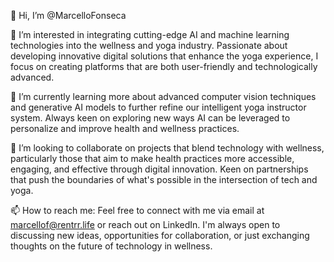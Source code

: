 👋 Hi, I’m @MarcelloFonseca

👀 I’m interested in integrating cutting-edge AI and machine learning technologies into the wellness and yoga industry. Passionate about developing innovative digital solutions that enhance the yoga experience, I focus on creating platforms that are both user-friendly and technologically advanced.

🌱 I’m currently learning more about advanced computer vision techniques and generative AI models to further refine our intelligent yoga instructor system. Always keen on exploring new ways AI can be leveraged to personalize and improve health and wellness practices.

💞️ I’m looking to collaborate on projects that blend technology with wellness, particularly those that aim to make health practices more accessible, engaging, and effective through digital innovation. Keen on partnerships that push the boundaries of what's possible in the intersection of tech and yoga.

📫 How to reach me: Feel free to connect with me via email at marcellof@rentrr.life or reach out on LinkedIn. I'm always open to discussing new ideas, opportunities for collaboration, or just exchanging thoughts on the future of technology in wellness.

<!---
MarcelloFonseca/MarcelloFonseca is a ✨ special ✨ repository because its `README.md` (this file) appears on your GitHub profile.
You can click the Preview link to take a look at your changes.
--->
